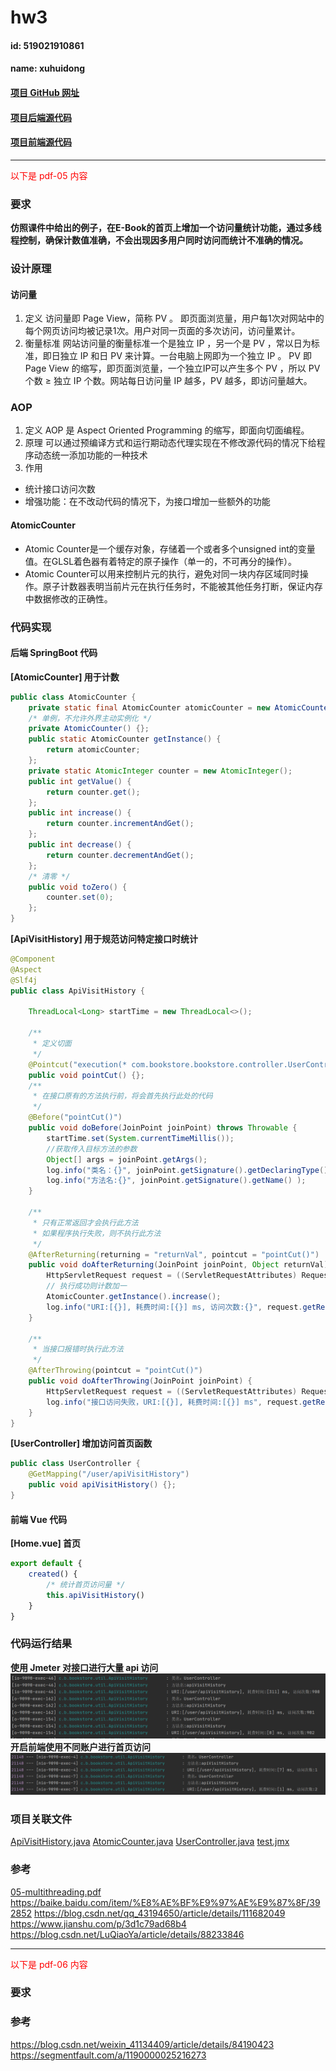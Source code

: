 # hw3
#### id: 519021910861
#### name: xuhuidong
#### [项目 GitHub 网址](https://github.com/WilliamX1/bookstore.git/)
#### [项目后端源代码](./backend_src)
#### [项目前端源代码](./frontend_src)
------
<font color=red> 以下是 pdf-05 内容 </font>

### 要求
**仿照课件中给出的例子，在E-Book的首页上增加一个访问量统计功能，通过多线程控制，确保计数值准确，不会出现因多用户同时访问而统计不准确的情况。**

### 设计原理
#### 访问量
1. 定义
访问量即 Page View，简称 PV 。 即页面浏览量，用户每1次对网站中的每个网页访问均被记录1次。用户对同一页面的多次访问，访问量累计。
2. 衡量标准
网站访问量的衡量标准一个是独立 IP ，另一个是 PV ，常以日为标准，即日独立 IP 和日 PV 来计算。一台电脑上网即为一个独立 IP 。 PV 即 Page View 的缩写，即页面浏览量，一个独立IP可以产生多个 PV ，所以 PV 个数 $\geq$ 独立 IP 个数。网站每日访问量 IP 越多，PV 越多，即访问量越大。
### AOP
1. 定义
AOP 是 Aspect Oriented Programming 的缩写，即面向切面编程。
2. 原理
可以通过预编译方式和运行期动态代理实现在不修改源代码的情况下给程序动态统一添加功能的一种技术
3. 作用
* 统计接口访问次数
* 增强功能：在不改动代码的情况下，为接口增加一些额外的功能
#### AtomicCounter
* Atomic Counter是一个缓存对象，存储着一个或者多个unsigned int的变量值。在GLSL着色器有着特定的原子操作（单一的，不可再分的操作）。
* Atomic Counter可以用来控制片元的执行，避免对同一块内存区域同时操作。原子计数器表明当前片元在执行任务时，不能被其他任务打断，保证内存中数据修改的正确性。

### 代码实现
#### 后端 SpringBoot 代码
**[AtomicCounter] 用于计数**

```JAVA
public class AtomicCounter {
	private static final AtomicCounter atomicCounter = new AtomicCounter();
	/* 单例，不允许外界主动实例化 */
	private AtomicCounter() {};
	public static AtomicCounter getInstance() {
		return atomicCounter;
	};
	private static AtomicInteger counter = new AtomicInteger();
	public int getValue() {
		return counter.get();
	};
	public int increase() {
		return counter.incrementAndGet();
	};
	public int decrease() {
		return counter.decrementAndGet();
	};
	/* 清零 */
	public void toZero() {
		counter.set(0);
	};
}
```
**[ApiVisitHistory] 用于规范访问特定接口时统计**

```Java
@Component
@Aspect
@Slf4j
public class ApiVisitHistory {

    ThreadLocal<Long> startTime = new ThreadLocal<>();

    /**
     * 定义切面
     */
    @Pointcut("execution(* com.bookstore.bookstore.controller.UserController.apiVisitHistory())")
    public void pointCut() {};
    /**
     * 在接口原有的方法执行前，将会首先执行此处的代码
     */
    @Before("pointCut()")
    public void doBefore(JoinPoint joinPoint) throws Throwable {
        startTime.set(System.currentTimeMillis());
        //获取传入目标方法的参数
        Object[] args = joinPoint.getArgs();
        log.info("类名：{}", joinPoint.getSignature().getDeclaringType().getSimpleName());
        log.info("方法名:{}", joinPoint.getSignature().getName() );
    }

    /**
     * 只有正常返回才会执行此方法
     * 如果程序执行失败，则不执行此方法
     */
    @AfterReturning(returning = "returnVal", pointcut = "pointCut()")
    public void doAfterReturning(JoinPoint joinPoint, Object returnVal) {
        HttpServletRequest request = ((ServletRequestAttributes) RequestContextHolder.getRequestAttributes()).getRequest();
        // 执行成功则计数加一
        AtomicCounter.getInstance().increase();
        log.info("URI:[{}], 耗费时间:[{}] ms, 访问次数:{}", request.getRequestURI(), System.currentTimeMillis() - startTime.get(), AtomicCounter.getInstance().getValue());
    }

    /**
     * 当接口报错时执行此方法
     */
    @AfterThrowing(pointcut = "pointCut()")
    public void doAfterThrowing(JoinPoint joinPoint) {
        HttpServletRequest request = ((ServletRequestAttributes) RequestContextHolder.getRequestAttributes()).getRequest();
        log.info("接口访问失败，URI:[{}], 耗费时间:[{}] ms", request.getRequestURI(), System.currentTimeMillis() - startTime.get());
    }
}
```
**[UserController] 增加访问首页函数**
```Java
public class UserController {
	@GetMapping("/user/apiVisitHistory")
	public void apiVisitHistory() {};
}
```
#### 前端 Vue 代码
**[Home.vue] 首页**
```JavaScript
export default {
	created() {
		/* 统计首页访问量 */
		this.apiVisitHistory()
	}
}
```

### 代码运行结果
**使用 Jmeter 对接口进行大量 api 访问**
![result1](./result1.png)
**开启前端使用不同账户进行首页访问**
![result2](./result2.png)

### 项目关联文件
[ApiVisitHistory.java](./ApiVisitHistory.java)
[AtomicCounter.java](./AtomicCounter.java)
[UserController.java](./UserController.java)
[test.jmx](test.jmx)

### 参考
[05-multithreading.pdf](./05-multithreading.pdf)
https://baike.baidu.com/item/%E8%AE%BF%E9%97%AE%E9%87%8F/392852
https://blog.csdn.net/qq_43194650/article/details/111682049
https://www.jianshu.com/p/3d1c79ad68b4
https://blog.csdn.net/LuQiaoYa/article/details/88233846

------
<font color=red> 以下是 pdf-06 内容 </font>

### 要求

### 参考
https://blog.csdn.net/weixin_41134409/article/details/84190423
https://segmentfault.com/a/1190000025216273

